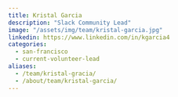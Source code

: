 ```yaml
---
title: Kristal Garcia
description: "Slack Community Lead"
image: "/assets/img/team/kristal-garcia.jpg"
linkedin: https://www.linkedin.com/in/kgarcia4
categories:
  - san-francisco
  - current-volunteer-lead
aliases:
  - /team/kristal-gracia/
  - /about/team/kristal-garcia/
---
```

